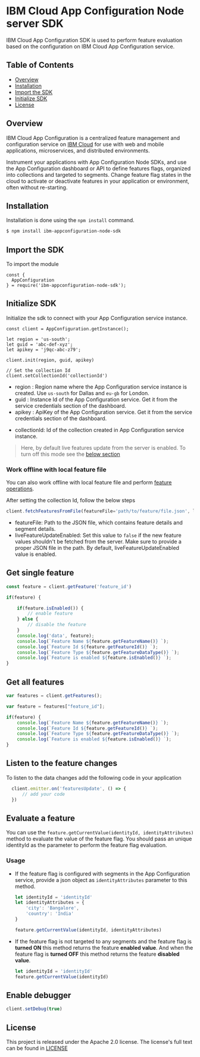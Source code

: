 # IBM Cloud App Configuration Node server SDK

IBM Cloud App Configuration SDK is used to perform feature evaluation based on the configuration on IBM Cloud App Configuration service.


## Table of Contents

  - [Overview](#overview)
  - [Installation](#installation)
  - [Import the SDK](#import-the-sdk)
  - [Initialize SDK](#initialize-sdk)
  - [License](#license)

## Overview

IBM Cloud App Configuration is a centralized feature management and configuration service on [IBM Cloud](https://www.cloud.ibm.com) for use with web and mobile applications, microservices, and distributed environments.

Instrument your applications with App Configuration Node SDKs, and use the App Configuration dashboard or API to define features flags, organized into collections and targeted to segments. Change feature flag states in the cloud to activate or deactivate features in your application or environment, often without re-starting.

## Installation

Installation is done using the `npm install` command.

```bash
$ npm install ibm-appconfiguration-node-sdk
```

## Import the SDK

To import the module 

```JS
const {
  AppConfiguration
} = require('ibm-appconfiguration-node-sdk');
```

## Initialize SDK
Initialize the sdk to connect with your App Configuration service instance.
```JS
const client = AppConfiguration.getInstance();

let region = 'us-south';
let guid = 'abc-def-xyz';
let apikey = 'j9qc-abc-z79';

client.init(region, guid, apikey)

// Set the collection Id
client.setCollectionId('collectionId')
```

- region : Region name where the App Configuration service instance is created. Use `us-south` for Dallas and `eu-gb` for London.
- guid : Instance Id of the App Configuration service. Get it from the service credentials section of the dashboard.
- apikey : ApiKey of the App Configuration service. Get it from the service credentials section of the dashboard.

* collectionId: Id of the collection created in App Configuration service instance.
> Here, by default live features update from the server is enabled. To turn off this mode see the [below section](#work-offline-with-local-feature-file)



### Work offline with local feature file
You can also work offline with local feature file and perform [feature operations](#get-single-feature).

After setting the collection Id, follow the below steps
```javascript
client.fetchFeaturesFromFile(featureFile='path/to/feature/file.json', liveFeatureUpdateEnabled)
```
- featureFile: Path to the JSON file, which contains feature details and segment details.
- liveFeatureUpdateEnabled: Set this value to `false` if the new feature values shouldn't be fetched from the server. Make sure to provide a proper JSON file in the path. By default, liveFeatureUpdateEnabled value is enabled.




## Get single feature

```javascript
const feature = client.getFeature('feature_id')

if(feature) {

    if(feature.isEnabled()) {
        // enable feature
    } else {
        // disable the feature
    }
    console.log('data', feature);
    console.log(`Feature Name ${feature.getFeatureName()} `);
    console.log(`Feature Id ${feature.getFeatureId()} `);
    console.log(`Feature Type ${feature.getFeatureDataType()} `);
    console.log(`Feature is enabled ${feature.isEnabled()} `);
}
```
## Get all features

```javascript
var features = client.getFeatures();

var feature = features["feature_id"];

if(feature) {
    console.log(`Feature Name ${feature.getFeatureName()} `);
    console.log(`Feature Id ${feature.getFeatureId()} `);
    console.log(`Feature Type ${feature.getFeatureDataType()} `);
    console.log(`Feature is enabled ${feature.isEnabled()} `);
}
```


## Listen to the feature changes

To listen to the data changes add the following code in your application

```javascript
  client.emitter.on('featuresUpdate', () => {
      // add your code
  })
```


## Evaluate a feature

You can use the `feature.getCurrentValue(identityId, identityAttributes)` method to evaluate the value of the feature flag.
You should pass an unique identityId as the parameter to perform the feature flag evaluation.
### Usage
- If the feature flag is configured with segments in the App Configuration service, provide a json object as `identityAttributes` parameter to this method.

    ```javascript
    let identityId = 'identityId'
    let identityAttributes = {
        'city': 'Bangalore',
        'country': 'India'
    }

    feature.getCurrentValue(identityId, identityAttributes)    
    ```
- If the feature flag is not targeted to any segments and the feature flag is **turned ON** this method returns the feature **enabled value**. And when the feature flag is **turned OFF** this method returns the feature **disabled value**.

    ```javascript
    let identityId = 'identityId'
    feature.getCurrentValue(identityId)
    ```

## Enable debugger

```javascript
client.setDebug(true)
```

## License

This project is released under the Apache 2.0 license. The license's full text can be found in [LICENSE](/LICENSE)
